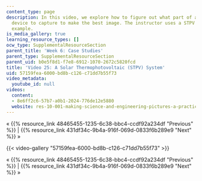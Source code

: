```yaml
---
content_type: page
description: In this video, we explore how to figure out what part of an object or
  device to capture to make the best image. The instructor uses a STPV system as an
  example.
is_media_gallery: true
learning_resource_types: []
ocw_type: SupplementalResourceSection
parent_title: 'Week 6: Case Studies'
parent_type: SupplementalResourceSection
parent_uid: b0e5f8d1-f7e8-6912-1070-2672c5820fcd
title: 'Video 25: A Solar Thermophotovoltaic (STPV) System'
uid: 57159fea-6000-bd8b-c126-c71dd7b55f73
video_metadata:
  youtube_id: null
videos:
  content:
  - 8e6ff2c6-57b7-a0b1-2024-776de12e5880
  website: res-10-001-making-science-and-engineering-pictures-a-practical-guide-to-presenting-your-work-spring-2016
---
```


« {{% resource_link 48465455-1235-6c38-bbc4-ccdf92a234df "Previous" %}} | {{% resource_link 431df34c-9b4a-916f-069d-0833f6b289e9 "Next" %}} »

{{< video-gallery "57159fea-6000-bd8b-c126-c71dd7b55f73" >}}


« {{% resource_link 48465455-1235-6c38-bbc4-ccdf92a234df "Previous" %}} | {{% resource_link 431df34c-9b4a-916f-069d-0833f6b289e9 "Next" %}} »